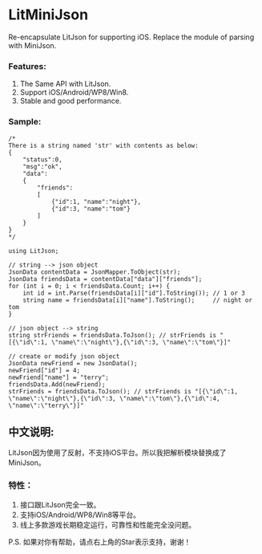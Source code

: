 LitMiniJson
===================================
  Re-encapsulate LitJson for supporting iOS. Replace the module of parsing with MiniJson.

### Features:
  1. The Same API with LitJson.<br />
  2. Support iOS/Android/WP8/Win8.<br />
  3. Stable and good performance.<br />

### Sample:
    /*
    There is a string named 'str' with contents as below:
    {
        "status":0,
        "msg":"ok",
        "data":
        {
            "friends":
            [
                {"id":1, "name":"night"},
                {"id":3, "name":"tom"}
            ]
        }
    }
    */

    using LitJson;

    // string --> json object
    JsonData contentData = JsonMapper.ToObject(str);
    JsonData friendsData = contentData["data"]["friends"];
    for (int i = 0; i < friendsData.Count; i++) {
        int id = int.Parse(friendsData[i]["id"].ToString()); // 1 or 3
        string name = friendsData[i]["name"].ToString();     // night or tom
    }

    // json object --> string
    string strFriends = friendsData.ToJson(); // strFriends is "[{\"id\":1, \"name\":\"night\"},{\"id\":3, \"name\":\"tom\"}]"

    // create or modify json object
    JsonData newFriend = new JsonData();
    newFriend["id"] = 4;
    newFriend["name"] = "terry";
    friendsData.Add(newFriend);
    strFriends = friendsData.ToJson(); // strFriends is "[{\"id\":1, \"name\":\"night\"},{\"id\":3, \"name\":\"tom\"},{\"id\":4, \"name\":\"terry\"}]"


中文说明:
-----------------------------------
LitJson因为使用了反射，不支持iOS平台。所以我把解析模块替换成了MiniJson。

### 特性：
  1. 接口跟LitJson完全一致。<br />
  2. 支持iOS/Android/WP8/Win8等平台。<br />
  3. 线上多款游戏长期稳定运行，可靠性和性能完全没问题。

P.S. 如果对你有帮助，请点右上角的Star表示支持，谢谢！

